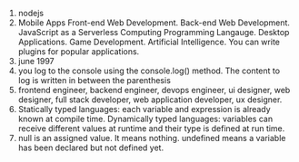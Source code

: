 1. nodejs
2. Mobile Apps
Front-end Web Development.
Back-end Web Development.
JavaScript as a Serverless Computing Programming Langauge.
Desktop Applications.
Game Development.
Artificial Intelligence.
You can write plugins for popular applications.
3. june 1997
4. you log to the console using the console.log() method. The content to log is written in between the parenthesis
5. frontend engineer, backend engineer, devops engineer, ui designer, web designer, full stack developer, web application developer, ux designer.
6. Statically typed languages: each variable and expression is already known at compile time. Dynamically typed languages: variables can receive different values at runtime and their type is defined at run time.
7. null is an assigned value. It means nothing. undefined means a variable has been declared but not defined yet.
